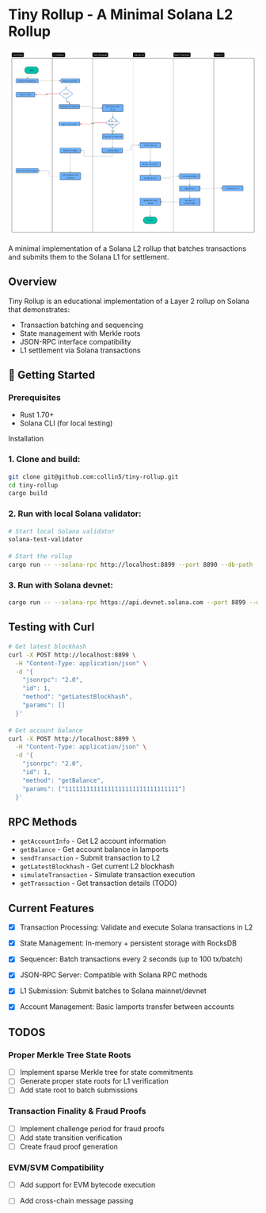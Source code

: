 # Tiny Rollup - A Minimal Solana L2 Rollup
![Image](docs/images/tiny_rollup.png)

A minimal implementation of a Solana L2 rollup that batches transactions and submits them to the Solana L1 for settlement.

## Overview
Tiny Rollup is an educational implementation of a Layer 2 rollup on Solana that demonstrates:

- Transaction batching and sequencing
- State management with Merkle roots
- JSON-RPC interface compatibility
- L1 settlement via Solana transactions

## 🚀 Getting Started
### Prerequisites
- Rust 1.70+
- Solana CLI (for local testing)

Installation
### 1. Clone and build:

```bash
git clone git@github.com:collin5/tiny-rollup.git
cd tiny-rollup
cargo build
```

### 2. Run with local Solana validator:
```bash
# Start local Solana validator
solana-test-validator

# Start the rollup
cargo run -- --solana-rpc http://localhost:8899 --port 8890 --db-path ./rollup_db
```

### 3. Run with Solana devnet:
```bash
cargo run -- --solana-rpc https://api.devnet.solana.com --port 8899 --db-path ./rollup_db
```

## Testing with Curl
```bash
# Get latest blockhash
curl -X POST http://localhost:8899 \
  -H "Content-Type: application/json" \
  -d '{
    "jsonrpc": "2.0",
    "id": 1,
    "method": "getLatestBlockhash",
    "params": []
  }'

# Get account balance
curl -X POST http://localhost:8899 \
  -H "Content-Type: application/json" \
  -d '{
    "jsonrpc": "2.0",
    "id": 1,
    "method": "getBalance",
    "params": ["11111111111111111111111111111111"]
  }'
```

## RPC Methods
- `getAccountInfo` - Get L2 account information
- `getBalance` - Get account balance in lamports
- `sendTransaction` - Submit transaction to L2
- `getLatestBlockhas`h - Get current L2 blockhash
- `simulateTransaction` - Simulate transaction execution
- `getTransaction` - Get transaction details (TODO)

## Current Features
 
- [x] Transaction Processing: Validate and execute Solana transactions in L2
- [x] State Management: In-memory + persistent storage with RocksDB
- [x] Sequencer: Batch transactions every 2 seconds (up to 100 tx/batch)
- [x] JSON-RPC Server: Compatible with Solana RPC methods
- [x] L1 Submission: Submit batches to Solana mainnet/devnet
- [x] Account Management: Basic lamports transfer between accounts


## TODOS
### Proper Merkle Tree State Roots

- [ ] Implement sparse Merkle tree for state commitments
- [ ] Generate proper state roots for L1 verification
- [ ] Add state root to batch submissions

### Transaction Finality & Fraud Proofs

- [ ] Implement challenge period for fraud proofs
- [ ] Add state transition verification
- [ ] Create fraud proof generation

### EVM/SVM Compatibility

- [ ] Add support for EVM bytecode execution
- [ ] Add cross-chain message passing



